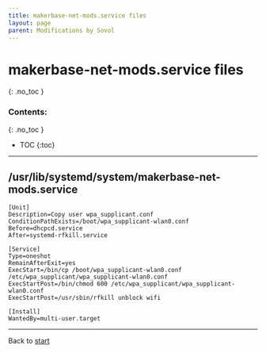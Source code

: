 ```yaml
---
title: makerbase-net-mods.service files
layout: page
parent: Modifications by Sovol
---
```

# makerbase-net-mods.service files
{: .no_toc }
### Contents:
{: .no_toc }
- TOC
{:toc}
----

## /usr/lib/systemd/system/makerbase-net-mods.service
```
[Unit]
Description=Copy user wpa_supplicant.conf
ConditionPathExists=/boot/wpa_supplicant-wlan0.conf
Before=dhcpcd.service
After=systemd-rfkill.service

[Service]
Type=oneshot
RemainAfterExit=yes
ExecStart=/bin/cp /boot/wpa_supplicant-wlan0.conf /etc/wpa_supplicant/wpa_supplicant-wlan0.conf
ExecStartPost=/bin/chmod 600 /etc/wpa_supplicant/wpa_supplicant-wlan0.conf
ExecStartPost=/usr/sbin/rfkill unblock wifi

[Install]
WantedBy=multi-user.target
```

----
Back to [start](index.md)
